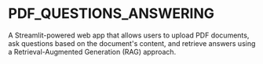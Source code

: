 # PDF_QUESTIONS_ANSWERING
A Streamlit-powered web app that allows users to upload PDF documents, ask questions based on the document's content, and retrieve answers using a Retrieval-Augmented Generation (RAG) approach.
